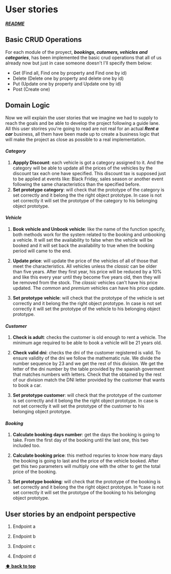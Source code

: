 # User stories


[***README***](../README.md)


## Basic CRUD Operations

For each module of the proyect, ***bookings, cutomers, vehicles and categories***, has been implemented the basic crud operations that all of us already now but just in case someone doesn't I'll specify them below:

- Get (Find all, Find one by property and Find one by id)
- Delete (Delete one by property and delete one by id)
- Put (Update one by property and Update one by id)
- Post (Create one)



## Domain Logic

Now we will explain the user stories that we imagine we had to supply to reach the goals and be able to develop the project following a guide lane. All this user storires you're going to read are not real for an actual ***Rent a car*** business, all them have been made up to create a business logic that will make the project as close as possible to a real implementation.



#### ***Category***

1. **Appply Discount**: each vehicle is got a category assigned to it. And the category will be able to update all the prices of the vehicles by the discount tax each one have specified. This discount tax is supposed just to be applied at events like: Black Friday, sales season or another event following the same characteristics than the specified before. 
1. **Set prototype category**: will check that the prototype of the category is set correctly and it belong the the right object prototype. In case is not set correctly it will set the prototype of the category to his belonging object prototype.

#### ***Vehicle***

1. **Book vehicle and Unbook vehicle**: like the name of the function specify, both methods work for the system related to the booking and unbooking a vehicle. It will set the availability to false when the vehicle will be booked and it will set back the availability to true when the booking period will came to the end.

1. **Update price**: will update the price of the vehicles of all of those that meet the characteristics. All vehicles unless the *classic* can be older than five years. After they first year, his price will be reduced by a 10% and like this every year until they become five years old, then they will be removed from the stock. The *classic* vehicles can't have his price updated. The *common* and *premium* vehicles can have his price update. 

1. **Set prototype vehicle**: will check that the prototype of the vehicle is set correctly and it belong the the right object prototype. In case is not set correctly it will set the prototype of the vehicle to his belonging object prototype.

#### ***Customer***

1. **Check is adult**: checks the customer is old enough to rent a vehicle. The minimum age required to be able to book a vehicle will be 21 years old.

1. **Check valid dni**: checks the dni of the customer registered is valid. To ensure validity of the dni we follow the mathematic rule. We divide the number sequence by 23 and we get the rest of this division. We get the letter of the dni number by the table provided by the spanish goverment that matches numbers with letters. Check that the obtained by the rest of our division match the DNI letter provided by the customer that wants to book a car.

1. **Set prototype customer**: will check that the prototype of the customer is set correctly and it belong the the right object prototype. In case is not set correctly it will set the prototype of the customer to his belonging object prototype.

#### ***Booking***

1. **Calculate booking days number**: get the days the booking is going to take. From the first day of the booking until the last one, this two included too. 

1. **Calculate booking price**: this method requries to know how many days the booking is going to last and the price of the vehicle booked. After get this two parameters will multiply one with the other to get the total price of the booking.

1. **Set prototype booking**: will check that the prototype of the booking is set correctly and it belong the the right object prototype. In ºcase is not set correctly it will set the prototype of the booking to his belonging object prototype.



## User stories by an endpoint perspective

1. Endpoint a

1. Endpoint b

1. Endpoint c

1. Endpoint d


**[⬆ back to top](#user-stories)**